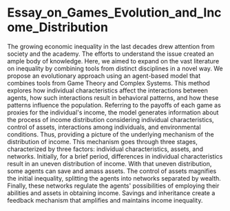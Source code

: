 # Essay_on_Games_Evolution_and_Income_Distribution
The growing economic inequality in the last decades drew attention from society and the academy. The efforts to understand the issue created an ample body of knowledge. Here, we aimed to expand on the vast literature on inequality by combining tools from distinct disciplines in a novel way. We propose an evolutionary approach using an agent-based model that combines tools from Game Theory and Complex Systems. This method explores how individual characteristics affect the interactions between agents, how such interactions result in behavioral patterns, and how these patterns influence the population. Referring to the payoffs of each game as proxies for the individual's income, the model generates information about the process of income distribution considering individual characteristics, control of assets, interactions among individuals, and environmental conditions. Thus, providing a picture of the underlying mechanism of the distribution of income. This mechanism goes through three stages, characterized by three factors: individual characteristics, assets, and networks. Initially,  for a brief period, differences in individual characteristics result in an uneven distribution of income. With that uneven distribution, some agents can save and amass assets. The control of assets magnifies the initial inequality, splitting the agents into networks separated by wealth. Finally, these networks regulate the agents' possibilities of employing their abilities and assets in obtaining income. Savings and inheritance create a feedback mechanism that amplifies and maintains income inequality.
